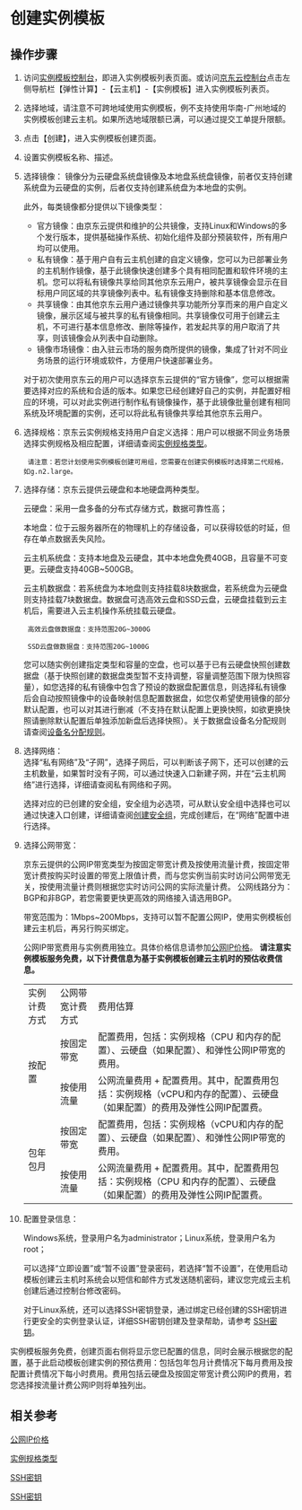 # 创建实例模板
## 操作步骤
1. 访问[实例模板控制台](https://cns-console.jdcloud.com/host/launchtemplate/list)，即进入实例模板列表页面。或访问[京东云控制台](https://console.jdcloud.com)点击左侧导航栏【弹性计算】-【云主机】-【实例模板】进入实例模板列表页。
2. 选择地域，请注意不可跨地域使用实例模板，例不支持使用华南-广州地域的实例模板创建云主机。如果所选地域限额已满，可以通过提交工单提升限额。
3. 点击【创建】，进入实例模板创建页面。
4. 设置实例模板名称、描述。
5. 选择镜像：
	镜像分为云硬盘系统盘镜像及本地盘系统盘镜像，前者仅支持创建系统盘为云硬盘的实例，后者仅支持创建系统盘为本地盘的实例。
	
	此外，每类镜像都分提供以下镜像类型：
	
	* 官方镜像：由京东云提供和维护的公共镜像，支持Linux和Windows的多个发行版本，提供基础操作系统、初始化组件及部分预装软件，所有用户均可以使用。
	* 私有镜像：基于用户自有云主机创建的自定义镜像，您可以为已部署业务的主机制作镜像，基于此镜像快速创建多个具有相同配置和软件环境的主机。您可以将私有镜像共享给同其他京东云用户，被共享镜像会显示在目标用户同区域的共享镜像列表中。私有镜像支持删除和基本信息修改。
	* 共享镜像：由其他京东云用户通过镜像共享功能所分享而来的用户自定义镜像，展示区域与被共享的私有镜像相同。共享镜像仅可用于创建云主机，不可进行基本信息修改、删除等操作，若发起共享的用户取消了共享，则该镜像会从列表中自动删除。
	* 镜像市场镜像：由入驻云市场的服务商所提供的镜像，集成了针对不同业务场景的运行环境或软件，方便用户快速部署业务。
	
	对于初次使用京东云的用户可以选择京东云提供的“官方镜像”，您可以根据需要选择对应的系统和合适的版本。如果您已经创建好自己的实例，并配置好相应的环境，可以对此实例进行制作私有镜像操作，基于此镜像批量创建有相同系统及环境配置的实例，还可以将此私有镜像共享给其他京东云用户。


6. 选择规格：京东云实例规格支持用户自定义选择：用户可以根据不同业务场景选择实例规格及相应配置，详细请查阅[实例规格类型]()。

		请注意：若您计划使用实例模板创建可用组，您需要在创建实例模板时选择第二代规格，如g.n2.large。

7. 选择存储：京东云提供云硬盘和本地硬盘两种类型。
	
	云硬盘：采用一盘多备的分布式存储方式，数据可靠性高；
	
	本地盘：位于云服务器所在的物理机上的存储设备，可以获得较低的时延，但存在单点数据丢失风险。

	云主机系统盘：支持本地盘及云硬盘，其中本地盘免费40GB，且容量不可变更。云硬盘支持40GB~500GB。

	云主机数据盘：若系统盘为本地盘则支持挂载8块数据盘，若系统盘为云硬盘则支持挂载7块数据盘。数据盘可选高效云盘和SSD云盘，云硬盘挂载到云主机后，需要进入云主机操作系统挂载云硬盘。

		高效云盘做数据盘：支持范围20G~3000G

		SSD云盘做数据盘：支持范围20G~1000G

	您可以随实例创建指定类型和容量的空盘，也可以基于已有云硬盘快照创建数据盘（基于快照创建的数据盘类型暂不支持调整，容量调整范围下限为快照容量），如您选择的私有镜像中包含了预设的数据盘配置信息，则选择私有镜像后会自动按照镜像中的设备映射信息配置数据盘，如您仅希望使用镜像的部分默认配置，也可以对其进行删减（不支持在默认配置上更换快照，如欲更换快照请删除默认配置后单独添加新盘后选择快照）。关于数据盘设备名分配规则请查阅[设备名分配规则](../Storage/Assign-Device-Name.md)。

8. 选择网络：<br>选择“私有网络”及“子网”，选择子网后，可以判断该子网下，还可以创建的云主机数量，如果暂时没有子网，可以通过快速入口新建子网，并在“云主机网络”进行选择，详细请查阅私有网络和子网。        

	选择对应的已创建的安全组，安全组为必选项，可从默认安全组中选择也可以通过快速入口创建，详细请查阅[创建安全组](../Security-Group/Create-Security-Group.md)，完成创建后，在“网络”配置中进行选择。


9. 选择公网带宽：

	京东云提供的公网IP带宽类型为按固定带宽计费及按使用流量计费，按固定带宽计费按购买时设置的带宽上限值计费，而与您实例当前实时访问公网带宽无关，按使用流量计费则根据您实时访问公网的实际流量计费。
    公网线路分为：BGP和非BGP，若您需要更快更高效的网络接入请选用BGP。        

	带宽范围为：1Mbps~200Mbps，支持可以暂不配置公网IP，使用实例模板创建云主机后，再另行购买绑定。

	公网IP带宽费用与实例费用独立。具体价格信息请参加[公网IP价格]()。
**请注意实例模板服务免费，以下计费信息为基于实例模板创建云主机时的预估收费信息。**
	<table>
	   <tr>
	      <td >实例计费方式</td>
	      <td >公网带宽计费方式</td>
	      <td >费用估算</td>
	   </tr>
	   <tr>
		   <td rowspan="2">按配置  </td>
	      <td >按固定带宽 </td>
	      <td > 配置费用，包括：实例规格（CPU 和内存的配置）、云硬盘（如果配置）、和弹性公网IP带宽的费用。</td>
	   </tr>
	   <tr>
	      <td >按使用流量 </td>
	      <td > 公网流量费用 + 配置费用。其中，配置费用包括：实例规格（vCPU和内存的配置）、云硬盘（如果配置）的费用及弹性公网IP配置费。          </td>
	   </tr>
	   <tr>
		   <td rowspan="2">包年包月  </td>
	      <td >按固定带宽 </td>
	      <td > 配置费用，包括：实例规格（vCPU和内存的配置）、云硬盘（如果配置）、和弹性公网IP带宽的费用。</td>
	   </tr>
	   <tr>
	      <td >按使用流量 </td>
	      <td > 公网流量费用 + 配置费用。其中，配置费用包括：实例规格（CPU 和内存的配置）、云硬盘（如果配置）的费用及弹性公网IP配置费。    </td>
	   </tr>
   </table>

10. 配置登录信息：

	Windows系统，登录用户名为administrator；Linux系统，登录用户名为root；    
    
	可以选择“立即设置”或“暂不设置”登录密码，若选择“暂不设置”，在使用启动模板创建云主机时系统会以短信和邮件方式发送随机密码，建议您完成云主机创建后通过控制台修改密码。    
    
	对于Linux系统，还可以选择SSH密钥登录，通过绑定已经创建的SSH密钥进行更安全的实例登录认证，详细SSH密钥创建及登录帮助，请参考 [SSH密钥](../Key-Pair/KeyPair-Overview)。


实例模板服务免费，创建页面右侧将显示您已配置的信息，同时会展示根据您的配置，基于此启动模板创建实例的预估费用：包括包年包月计费情况下每月费用及按配置计费情况下每小时费用。费用包括云硬盘及按固定带宽计费公网IP的费用，若您选择按流量计费公网IP则将单独列出。

## 相关参考

[公网IP价格]()

[实例规格类型]()

[SSH密钥](../Key-Pair/KeyPair-Overview)

[SSH密钥]()
